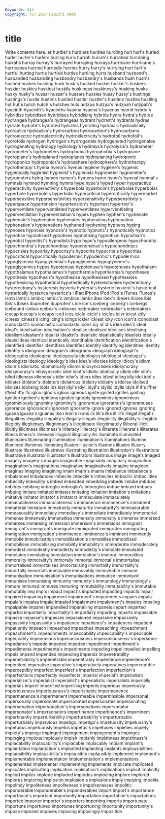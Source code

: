```yaml
---
Keywords: 614 
Copyright: (C) 2017 Ryuichi Ueda
---
```


# title

Write contents here.
er hurdler's hurdlers hurdles
hurdling hurl hurl's hurled hurler hurler's hurlers hurling hurls hurrah
hurrah's hurrahed hurrahing hurrahs hurray hurray's hurrayed hurraying hurrays hurricane
hurricane's hurricanes hurried hurriedly hurries hurry hurry's hurrying hurt hurt's
hurtful hurting hurtle hurtled hurtles hurtling hurts husband husband's husbanded
husbanding husbandry husbandry's husbands hush hush's hushed hushes hushing husk
husk's husked husker husker's huskers huskier huskies huskiest huskily huskiness
huskiness's husking husks husky husky's hussar hussar's hussars hussies hussy
hussy's hustings hustings's hustle hustle's hustled hustler hustler's hustlers hustles
hustling hut hut's hutch hutch's hutches huts hutzpa hutzpa's hutzpah
hutzpah's hyacinth hyacinth's hyacinths hyaena hyaena's hyaenas hybrid hybrid's hybridise
hybridised hybridises hybridising hybrids hydra hydra's hydrae hydrangea hydrangea's hydrangeas
hydrant hydrant's hydrants hydras hydrate hydrate's hydrated hydrates hydrating hydraulic
hydraulically hydraulics hydraulics's hydrocarbon hydrocarbon's hydrocarbons hydroelectric hydroelectricity hydroelectricity's hydrofoil
hydrofoil's hydrofoils hydrogen hydrogen's hydrogenate hydrogenated hydrogenates hydrogenating hydrology hydrology's
hydrolysis hydrolysis's hydrometer hydrometer's hydrometers hydrophobia hydrophobia's hydroplane hydroplane's hydroplaned
hydroplanes hydroplaning hydroponic hydroponics hydroponics's hydrosphere hydrosphere's hydrotherapy hydrotherapy's hyena
hyena's hyenas hygiene hygiene's hygienic hygienically hygienist hygienist's hygienists hygrometer
hygrometer's hygrometers hying hymen hymen's hymens hymn hymn's hymnal hymnal's
hymnals hymned hymning hymns hype hype's hyped hyper hyperactive hyperactivity
hyperactivity's hyperbola hyperbola's hyperbolae hyperbolas hyperbole hyperbole's hyperbolic hypercritical hypercritically
hypermarket hypersensitive hypersensitivities hypersensitivity hypersensitivity's hyperspace hypertension hypertension's hypertext hypertext's
hyperventilate hyperventilated hyperventilates hyperventilating hyperventilation hyperventilation's hypes hyphen hyphen's hyphenate
hyphenate's hyphenated hyphenates hyphenating hyphenation hyphenation's hyphenations hyphened hyphening hyphens
hyping hypnoses hypnosis hypnosis's hypnotic hypnotic's hypnotically hypnotics hypnotise hypnotised
hypnotises hypnotising hypnotism hypnotism's hypnotist hypnotist's hypnotists hypo hypo's hypoallergenic
hypochondria hypochondria's hypochondriac hypochondriac's hypochondriacs hypocrisies hypocrisy hypocrisy's hypocrite hypocrite's
hypocrites hypocritical hypocritically hypodermic hypodermic's hypodermics hypoglycemia hypoglycemia's hypoglycemic hypoglycemic's
hypoglycemics hypos hypotenuse hypotenuse's hypotenuses hypothalami hypothalamus hypothalamus's hypothermia hypothermia's
hypotheses hypothesis hypothesis's hypothesise hypothesised hypothesises hypothesising hypothetical hypothetically hysterectomies
hysterectomy hysterectomy's hysteresis hysteria hysteria's hysteric hysteric's hysterical hysterically hysterics
hysterics's i iPad iPhone iPod iPod's iTunes iTunes's iamb iamb's
iambic iambic's iambics iambs ibex ibex's ibexes ibices ibis ibis's
ibises ibuprofen ibuprofen's ice ice's iceberg iceberg's icebergs icebound icebox
icebox's iceboxes icebreaker icebreaker's icebreakers icecap icecap's icecaps iced ices
icicle icicle's icicles icier iciest icily iciness iciness's icing icing's
icings ickier ickiest icky icon icon's iconoclast iconoclast's iconoclastic iconoclasts
icons icy id id's idea idea's ideal ideal's idealisation idealisation's
idealise idealised idealises idealising idealism idealism's idealist idealist's idealistic idealistically
idealists ideally ideals ideas identical identically identifiable identification identification's identified
identifier identifiers identifies identify identifying identities identity identity's ideogram ideogram's
ideograms ideograph ideograph's ideographs ideological ideologically ideologies ideologist ideologist's ideologists
ideology ideology's ides ides's idiocies idiocy idiocy's idiom idiom's idiomatic
idiomatically idioms idiosyncrasies idiosyncrasy idiosyncrasy's idiosyncratic idiot idiot's idiotic idiotically
idiots idle idle's idled idleness idleness's idler idler's idlers idles
idlest idling idly idol idol's idolater idolater's idolaters idolatrous idolatry
idolatry's idolise idolised idolises idolising idols ids idyl idyl's idyll
idyll's idyllic idylls idyls if if's iffier iffiest iffy ifs
igloo igloo's igloos igneous ignite ignited ignites igniting ignition ignition's
ignitions ignoble ignobly ignominies ignominious ignominiously ignominy ignominy's ignoramus ignoramus's
ignoramuses ignorance ignorance's ignorant ignorantly ignore ignored ignores ignoring iguana
iguana's iguanas ikon ikon's ikons ilk ilk's ilks ill ill's
illegal illegal's illegalities illegality illegality's illegally illegals illegibility illegibility's illegible
illegibly illegitimacy illegitimacy's illegitimate illegitimately illiberal illicit illicitly illicitness illicitness's
illiteracy illiteracy's illiterate illiterate's illiterates illness illness's illnesses illogical illogically
ills illuminate illuminated illuminates illuminating illumination illumination's illuminations illumine illumined
illumines illumining illusion illusion's illusions illusive illusory illustrate illustrated illustrates
illustrating illustration illustration's illustrations illustrative illustrator illustrator's illustrators illustrious image
image's imaged imagery imagery's images imaginable imaginably imaginary imagination imagination's
imaginations imaginative imaginatively imagine imagined imagines imaging imagining imam imam's
imams imbalance imbalance's imbalanced imbalances imbecile imbecile's imbeciles imbecilic imbecilities
imbecility imbecility's imbed imbedded imbedding imbeds imbibe imbibed imbibes imbibing
imbroglio imbroglio's imbroglios imbue imbued imbues imbuing imitate imitated imitates
imitating imitation imitation's imitations imitative imitator imitator's imitators immaculate immaculately
immaculateness immaculateness's immanence immanence's immanent immaterial immature immaturely immaturity immaturity's
immeasurable immeasurably immediacy immediacy's immediate immediately immemorial immense immensely immensities
immensity immensity's immerse immersed immerses immersing immersion immersion's immersions immigrant
immigrant's immigrants immigrate immigrated immigrates immigrating immigration immigration's imminence imminence's
imminent imminently immobile immobilisation immobilisation's immobilise immobilised immobilises immobilising immobility
immobility's immoderate immoderately immodest immodestly immodesty immodesty's immolate immolated immolates
immolating immolation immolation's immoral immoralities immorality immorality's immorally immortal immortal's
immortalise immortalised immortalises immortalising immortality immortality's immortally immortals immovable immovably
immoveable immune immunisation immunisation's immunisations immunise immunised immunises immunising immunity
immunity's immunology immunology's immure immured immures immuring immutability immutability's immutable
immutably imp imp's impact impact's impacted impacting impacts impair impaired
impairing impairment impairment's impairments impairs impala impala's impalas impale impaled
impalement impalement's impales impaling impalpable impanel impanelled impanelling impanels impart
imparted impartial impartiality impartiality's impartially imparting imparts impassable impasse impasse's
impasses impassioned impassive impassively impassivity impassivity's impatience impatience's impatiences impatient
impatiently impeach impeached impeaches impeaching impeachment impeachment's impeachments impeccability impeccability's
impeccable impeccably impecunious impecuniousness impecuniousness's impedance impedance's impede impeded impedes
impediment impediment's impedimenta impedimenta's impediments impeding impel impelled impelling impels
impend impended impending impends impenetrability impenetrability's impenetrable impenetrably impenitence impenitence's
impenitent imperative imperative's imperatively imperatives imperceptible imperceptibly imperfect imperfect's imperfection
imperfection's imperfections imperfectly imperfects imperial imperial's imperialism imperialism's imperialist imperialist's
imperialistic imperialists imperially imperials imperil imperilled imperilling imperils imperious imperiously
imperiousness imperiousness's imperishable impermanence impermanence's impermanent impermeable impermissible impersonal impersonally
impersonate impersonated impersonates impersonating impersonation impersonation's impersonations impersonator impersonator's impersonators
impertinence impertinence's impertinent impertinently imperturbability imperturbability's imperturbable imperturbably impervious impetigo
impetigo's impetuosity impetuosity's impetuous impetuously impetus impetus's impetuses impieties impiety
impiety's impinge impinged impingement impingement's impinges impinging impious impiously impish
impishly impishness impishness's implacability implacability's implacable implacably implant implant's implantation
implantation's implanted implanting implants implausibilities implausibility implausibility's implausible implausibly implement
implement's implementable implementation implementation's implementations implemented implementer implementing implements implicate
implicated implicates implicating implication implication's implications implicit implicitly implied implies
implode imploded implodes imploding implore implored implores imploring implosion implosion's
implosions imply implying impolite impolitely impoliteness impoliteness's impolitenesses impolitic imponderable
imponderable's imponderables import import's importance importance's important importantly importation importation's
importations imported importer importer's importers importing imports importunate importune importuned
importunes importuning importunity importunity's impose imposed imposes imposing imposingly imposition
